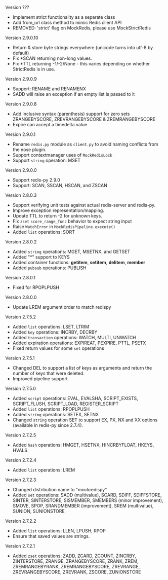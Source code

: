 Version ???
 - Implement strict functionality as a separate class
 - Add from_url class method to mimic Redis client API
 - REMOVED: 'strict' flag on MockRedis, please use MockStrictRedis

Version 2.9.0.10
 - Return & store byte strings everywhere (unicode turns into utf-8 by default)
 - Fix *SCAN returning non-long values.
 - Fix *TTL returning -1/-2/None - this varies depending on whether StrictRedis is in use.

Version 2.9.0.9

 - Support: RENAME and RENAMENX
 - SADD will raise an exception if an empty list is passed to it

Version 2.9.0.8

 - Add inclusive syntax (parenthesis) support for zero sets ZRANGEBYSCORE, ZREVRANGEBYSCORE  & ZREMRANGEBYSCORE
 - Expire can accept a timedelta value

Version 2.9.0.1

 - Rename `redis.py` module as `client.py` to avoid naming conflicts from the nose plugin.
 - Support contextmanager uses of `MockRedisLock`
 - Support `string` operation: MSET

Version 2.9.0.0

 - Support redis-py 2.9.0
 - Support: SCAN, SSCAN, HSCAN, and ZSCAN

Version 2.8.0.3

 - Support verifying unit tests against actual redis-server and redis-py.
 - Improve exception representation/mapping.
 - Update TTL to return -2 for unknown keys.
 - Fix `zset` `score_range_func` behavior to expect string input
 - Raise `WatchError` in `MockRedisPipeline.execute()`
 - Added `list` operations: SORT

Version 2.8.0.2

 - Added `string` operations: MGET, MSETNX, and GETSET
 - Added "*" support to KEYS
 - Added container functions: __getitem__, __setitem__, __delitem__, __member__
 - Added `pubsub` operations: PUBLISH

Version 2.8.0.1

 - Fixed for RPOPLPUSH

Version 2.8.0.0

 - Update LREM argument order to match redispy

Version 2.7.5.2

 - Added `list` operations: LSET, LTRIM
 - Added `key` operations: INCRBY, DECRBY
 - Added `transaction` operations: WATCH, MULTI, UNWATCH
 - Added expiration operations: EXPIREAT, PEXPIRE, PTTL, PSETX
 - Fixed return values for some `set` operations
 
Version 2.7.5.1

 - Changed DEL to support a list of keys as arguments and return the number of
   keys that were deleted.
 - Improved pipeline support

Version 2.7.5.0

 - Added `script` operations: EVAL, EVALSHA, SCRIPT_EXISTS, SCRIPT_FLUSH,
   SCRIPT_LOAD, REGISTER_SCRIPT
 - Added `list` operations: RPOPLPUSH
 - Added `string` operations: SETEX, SETNX
 - Changed `string` operation SET to support EX, PX, NX and XX options
   (available in redis-py since 2.7.4).

Version 2.7.2.5

 - Added `hash` operations: HMGET, HSETNX, HINCRBYFLOAT, HKEYS, HVALS

Version 2.7.2.4

 - Added `list` operations: LREM

Version 2.7.2.3

 -  Changed distribution name to "mockredispy"
 -  Added `set` operations: SADD (multivalue), SCARD, SDIFF, SDIFFSTORE,
    SINTER, SINTERSTORE, SISMEMBER, SMEMBERS (minor improvement), SMOVE,
    SPOP, SRANDMEMBER (improvement), SREM (multivalue), SUNION, SUNIONSTORE

Version 2.7.2.2

 -  Added `list` operations: LLEN, LPUSH, RPOP
 -  Ensure that saved values are strings.

Version 2.7.2.1

 -  Added `zset` operations: ZADD, ZCARD, ZCOUNT, ZINCRBY, ZINTERSTORE, ZRANGE,
    ZRANGEBYSCORE, ZRANK, ZREM, ZREMRANGEBYRANK, ZREMRANGEBYSCORE, ZREVRANGE,
    ZREVRANGEBYSCORE, ZREVRANK, ZSCORE, ZUNIONSTORE
